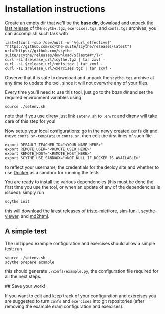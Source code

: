 # Installation instructions

Create an empty dir that we'll be the **base dir**, download and unpack the
[last release](https://github.com/scythe-suite/scythe/releases/latest) of the
`scythe.tgz`, `exercises.tgz`, and `confs.tgz` archives; you can accomplish such
task with

    last=$(curl -sLo /dev/null -w '%{url_effective}' "https://github.com/scythe-suite/scythe/releases/latest")
    url="https://github.com/scythe-suite/scythe/releases/download/${last##*/}/"
    curl -sL $release_url/scythe.tgz | tar zxvf -
    curl -sL $release_url/confs.tgz | tar zxvf -
    curl -sL $release_url/exercises.tgz | tar zxvf -

Observe that it is safe to download and unpack the `scythe.tgz` archive at any
time to update the tool, since it will not overwrite any of your files.

Every time you'll need to use this tool, just go to the *base dir* and set the
required environment variables using

    source ./setenv.sh

note that if you use [direnv](https://direnv.net/) just link `setenv.sh` to
`.envrc` and direnv will take care of this step for you!

Now setup your local configurations: go in the newly created `confs` dir and
move `confs.sh-template` to `confs.sh`, then edit the first lines of such file

    export DEFAULT_TEACHER_ID="<YOUR_NAME_HERE>"
    export REMOTE_USER="<REMOTE_USER_HERE>"
    export REMOTE_HOST="<REMOTE_HOST_HERE>"
    export SCYTHE_USE_SANDBOX="<NOT_NULL_IF_DOCKER_IS_AVAILABLE>"

to reflect your username, the credentials for the deploy site and whether to use
[Docker](https://www.docker.com/) as a sandbox for running the tests.

You are ready to install the various dependencies (this must be done the first
time you use the tool, or when an update of any of the dependencies is issued):
simply run

    scythe init

this will download the latest releases of
[tristo-mietitore](https://github.com/scythe-suite/tristo-mietitore),
[sim-fun-i](https://github.com/scythe-suite/sim-fun-i),
[scythe-viewer](https://github.com/scythe-suite/scythe-viewer),  and
[md2html](https://github.com/scythe-suite/md2html).

## A simple test

The unzipped example configuration and exercises should allow a simple test: run

    source ./setenv.sh
    scythe prepare example

this should generate `./confs/example.py`, the configuration file required for
all the next steps.

## Save your work!

If you want to edit and keep track of your configuration and exercises you are
suggested to turn `confs` and `exercises` into git repositories (after removing
the example exam configuration and exercises).
